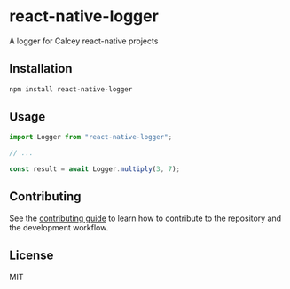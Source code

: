 # react-native-logger

A logger for Calcey react-native projects

## Installation

```sh
npm install react-native-logger
```

## Usage

```js
import Logger from "react-native-logger";

// ...

const result = await Logger.multiply(3, 7);
```

## Contributing

See the [contributing guide](CONTRIBUTING.md) to learn how to contribute to the repository and the development workflow.

## License

MIT
